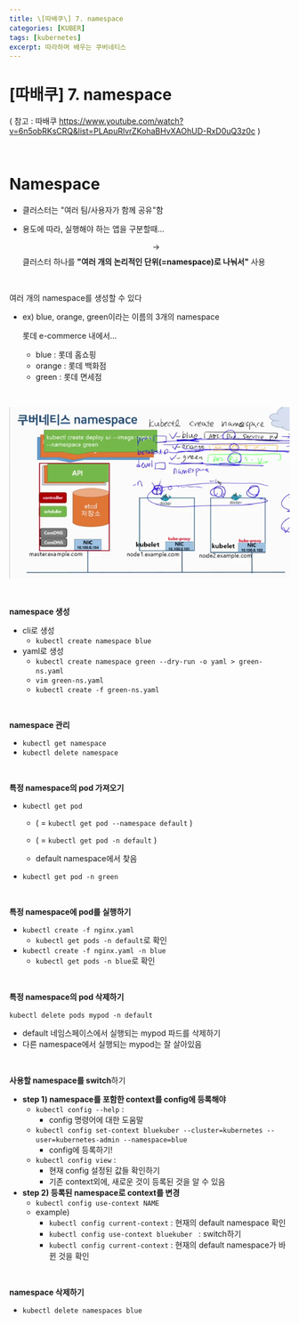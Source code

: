 ```yaml
---
title: \[따배쿠\] 7. namespace
categories: [KUBER]
tags: [kubernetes]
excerpt: 따라하며 배우는 쿠버네티스
---
```


<script src="https://cdn.mathjax.org/mathjax/latest/MathJax.js?config=TeX-AMS-MML_HTMLorMML" type="text/javascript"></script>

# \[따배쿠] 7. namespace

( 참고 : 따배쿠 https://www.youtube.com/watch?v=6n5obRKsCRQ&list=PLApuRlvrZKohaBHvXAOhUD-RxD0uQ3z0c )

<br>

# Namespace

- 클러스터는 "여러 팀/사용자가 함께 공유"함

- 용도에 따라, 실행해야 하는 앱을 구분할때...

  $$\rightarrow$$ 클러스터 하나를 **"여러 개의 논리적인 단위(=namespace)로 나눠서"** 사용

<br>

여러 개의 namespace를 생성할 수 있다

- ex) blue, orange, green이라는 이름의 3개의 namespace

  롯데 e-commerce 내에서...

  - blue : 롯데 홈쇼핑
  - orange : 롯데 백화점
  - green : 롯데 면세점

<br>

![figure2](/assets/img/kuber/img9.png)

<br>

**namespace 생성**

- cli로 생성
  - `kubectl create namespace blue`
- yaml로 생성
  - `kubectl create namespace green --dry-run -o yaml > green-ns.yaml`
  - `vim green-ns.yaml`
  - `kubectl create -f green-ns.yaml`

<br>

**namespace 관리**

- `kubectl get namespace`
- `kubectl delete namespace`

<br>

**특정 namespace의 pod 가져오기**

- `kubectl get pod`

  - ( = `kubectl get pod --namespace default` )

  - ( = `kubectl get pod -n default` )
  - default namespace에서 찾음

- `kubectl get pod -n green`

<br>

**특정 namespace에 pod를 실행하기**

- `kubectl create -f nginx.yaml`
  - `kubectl get pods -n default`로 확인
- `kubectl create -f nginx.yaml -n blue`
  - `kubectl get pods -n blue`로 확인

<br>

**특정 namespace의 pod 삭제하기**

`kubectl delete pods mypod -n default`

- default 네임스페이스에서 실행되는 mypod 파드를 삭제하기
- 다른 namespace에서 실행되는 mypod는 잘 살아있음

<br>

**사용할 namespace를 switch**하기

- **step 1) namespace를 포함한 context를 config에 등록해야**
  - `kubectl config --help` : 
    - config 명령어에 대한 도움말
  - `kubectl config set-context bluekuber --cluster=kubernetes --user=kubernetes-admin --namespace=blue`
    - config에 등록하기!
  - `kubectl config view` :
    - 현재 config 설정된 값들 확인하기
    - 기존 context외에, 새로운 것이 등록된 것을 알 수 있음
- **step 2) 등록된 namespace로 context를 변경**
  - `kubectl config use-context NAME`
  - example)
    - `kubectl config current-context` : 현재의 default namespace 확인
    - `kubectl config use-context bluekuber ` : switch하기
    - `kubectl config current-context` : 현재의 default namespace가 바뀐 것을 확인

<br>

**namespace 삭제하기**

- `kubectl delete namespaces blue`